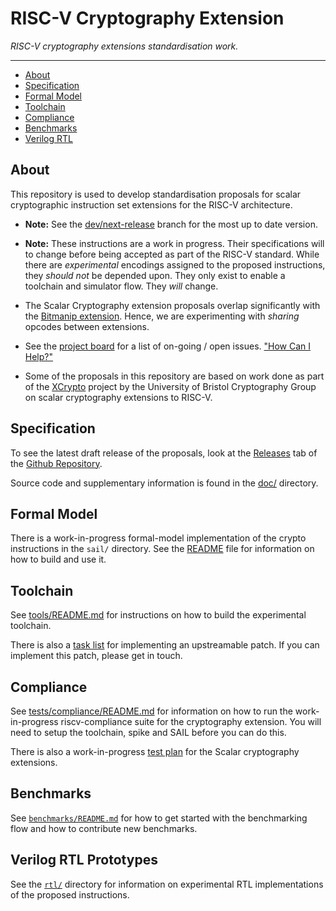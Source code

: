 
# RISC-V Cryptography Extension

*RISC-V cryptography extensions standardisation work.*

---

- [About](#About)
- [Specification](#Specification)
- [Formal Model](#Formal-Model)
- [Toolchain](#Toolchain)
- [Compliance](#Compliance)
- [Benchmarks](#Benchmarks)
- [Verilog RTL](#Verilog-RTL-Prototypes)

## About

This repository is used to develop standardisation proposals for
scalar cryptographic instruction set extensions for the RISC-V
architecture.

- **Note:** See the
   [dev/next-release](https://github.com/riscv/riscv-crypto/tree/dev/next-release)
   branch for the most up to date version.

- **Note:** These instructions are a work in progress. Their specifications
  will to change before being accepted as part of the RISC-V standard.  While
  there are *experimental* encodings assigned to the proposed instructions,
  they *should not* be depended upon.  They only exist to enable a toolchain
  and simulator flow.  They *will* change.

- The Scalar Cryptography extension proposals overlap significantly
  with the [Bitmanip extension](https://github.com/riscv/riscv-bitmanip).
  Hence, we are experimenting with *sharing* opcodes between extensions.
  
- See the [project board](https://github.com/riscv/riscv-crypto/projects/1)
  for a list of on-going  / open issues.
  ["How Can I Help?"](https://github.com/riscv/riscv-crypto/issues?q=is%3Aissue+is%3Aopen+label%3A%22help+wanted%22)

- Some of the proposals in this repository are based on work done as part of
  the [XCrypto](https://github.com/scarv/xcrypto) project by the University
  of Bristol Cryptography Group on scalar cryptography extensions
  to RISC-V.

## Specification

To see the latest draft release of the proposals, look at the
[Releases](https://github.com/riscv/riscv-crypto/releases) tab of
the [Github Repository](https://github.com/riscv/riscv-crypto).

Source code and supplementary information is found in the
[doc/](doc/README.md) directory.

## Formal Model

There is a work-in-progress formal-model implementation of the crypto
instructions in the `sail/` directory.
See the [README](sail/README.md) file for information on how to build
and use it.

## Toolchain

See [tools/README.md](tools/README.md) for instructions on how to
build the experimental toolchain.

There is also a [task list](tools/gcc-patch-tasks.adoc) for
implementing an upstreamable patch.
If you can implement this patch, please get in touch.

## Compliance

See [tests/compliance/README.md](tests/compliance/README.md) for
information on how to run the work-in-progress riscv-compliance
suite for the cryptography extension.
You will need to setup the toolchain, spike and SAIL before you can do
this.

There is also a work-in-progress 
[test plan](tests/compliance/test-plan-scalar.adoc)
for the Scalar cryptography extensions.

## Benchmarks

See [`benchmarks/README.md`](benchmarks/README.md) for how to
get started with the benchmarking flow and how to contribute new
benchmarks.

## Verilog RTL Prototypes

See the [`rtl/`](rtl/) directory for information on experimental
RTL implementations of the proposed instructions.

